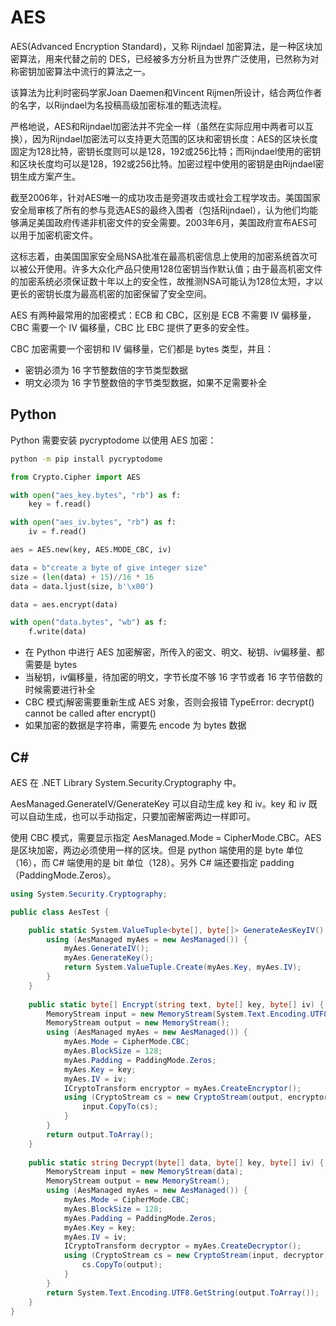 # AES

AES(Advanced Encryption Standard)，又称 Rijndael 加密算法，是一种区块加密算法，用来代替之前的 DES，已经被多方分析且为世界广泛使用，已然称为对称密钥加密算法中流行的算法之一。

该算法为比利时密码学家Joan Daemen和Vincent Rijmen所设计，结合两位作者的名字，以Rijndael为名投稿高级加密标准的甄选流程。

严格地说，AES和Rijndael加密法并不完全一样（虽然在实际应用中两者可以互换），因为Rijndael加密法可以支持更大范围的区块和密钥长度：AES的区块长度固定为128比特，密钥长度则可以是128，192或256比特；而Rijndael使用的密钥和区块长度均可以是128，192或256比特。加密过程中使用的密钥是由Rijndael密钥生成方案产生。

截至2006年，针对AES唯一的成功攻击是旁道攻击或社会工程学攻击。美国国家安全局审核了所有的参与竞选AES的最终入围者（包括Rijndael），认为他们均能够满足美国政府传递非机密文件的安全需要。2003年6月，美国政府宣布AES可以用于加密机密文件。

这标志着，由美国国家安全局NSA批准在最高机密信息上使用的加密系统首次可以被公开使用。许多大众化产品只使用128位密钥当作默认值；由于最高机密文件的加密系统必须保证数十年以上的安全性，故推测NSA可能认为128位太短，才以更长的密钥长度为最高机密的加密保留了安全空间。

AES 有两种最常用的加密模式：ECB 和 CBC，区别是 ECB 不需要 IV 偏移量，CBC 需要一个 IV 偏移量，CBC 比 EBC 提供了更多的安全性。

CBC 加密需要一个密钥和 IV 偏移量，它们都是 bytes 类型，并且：

- 密钥必须为 16 字节整数倍的字节类型数据
- 明文必须为 16 字节整数倍的字节类型数据，如果不足需要补全

## Python

Python 需要安装 pycryptodome 以使用 AES 加密：


```sh
python -m pip install pycryptodome
```

```py
from Crypto.Cipher import AES

with open("aes_key.bytes", "rb") as f:
    key = f.read()

with open("aes_iv.bytes", "rb") as f:
    iv = f.read()

aes = AES.new(key, AES.MODE_CBC, iv)

data = b"create a byte of give integer size"
size = (len(data) + 15)//16 * 16
data = data.ljust(size, b'\x00')

data = aes.encrypt(data)

with open("data.bytes", "wb") as f:
    f.write(data)

```

- 在 Python 中进行 AES 加密解密，所传入的密文、明文、秘钥、iv偏移量、都需要是 bytes
- 当秘钥，iv偏移量，待加密的明文，字节长度不够 16 字节或者 16 字节倍数的时候需要进行补全
- CBC 模式j解密需要重新生成 AES 对象，否则会报错 TypeError: decrypt() cannot be called after encrypt()
- 如果加密的数据是字符串，需要先 encode 为 bytes 数据

## C#

AES 在 .NET Library System.Security.Cryptography 中。

AesManaged.GenerateIV/GenerateKey 可以自动生成 key 和 iv。key 和 iv 既可以自动生成，也可以手动指定，只要加密解密两边一样即可。

使用 CBC 模式，需要显示指定 AesManaged.Mode = CipherMode.CBC。AES 是区块加密，两边必须使用一样的区块。但是 python 端使用的是 byte 单位（16），而 C# 端使用的是 bit 单位（128）。另外 C# 端还要指定 padding（PaddingMode.Zeros）。

```C#
using System.Security.Cryptography;

public class AesTest {

    public static System.ValueTuple<byte[], byte[]> GenerateAesKeyIV() {
		using (AesManaged myAes = new AesManaged()) {
			myAes.GenerateIV();
			myAes.GenerateKey();
			return System.ValueTuple.Create(myAes.Key, myAes.IV);
		}
	}
	
	public static byte[] Encrypt(string text, byte[] key, byte[] iv) {
		MemoryStream input = new MemoryStream(System.Text.Encoding.UTF8.GetBytes(text));
		MemoryStream output = new MemoryStream();
		using (AesManaged myAes = new AesManaged()) {
			myAes.Mode = CipherMode.CBC;
			myAes.BlockSize = 128;
			myAes.Padding = PaddingMode.Zeros;
			myAes.Key = key;
			myAes.IV = iv;
			ICryptoTransform encryptor = myAes.CreateEncryptor();
			using (CryptoStream cs = new CryptoStream(output, encryptor, CryptoStreamMode.Write)) {
				input.CopyTo(cs);
			}
		}
		return output.ToArray();
	}
	
	public static string Decrypt(byte[] data, byte[] key, byte[] iv) {
		MemoryStream input = new MemoryStream(data);
		MemoryStream output = new MemoryStream();
		using (AesManaged myAes = new AesManaged()) {
			myAes.Mode = CipherMode.CBC;
			myAes.BlockSize = 128;
			myAes.Padding = PaddingMode.Zeros;
			myAes.Key = key;
			myAes.IV = iv;
			ICryptoTransform decryptor = myAes.CreateDecryptor();
			using (CryptoStream cs = new CryptoStream(input, decryptor, CryptoStreamMode.Read)) {
				cs.CopyTo(output);
			}
		}
		return System.Text.Encoding.UTF8.GetString(output.ToArray());
	}
}
```
